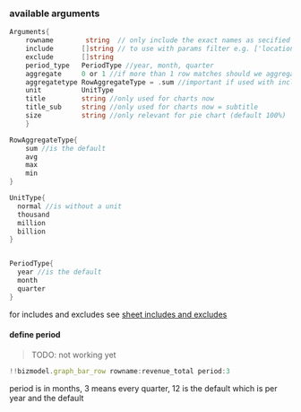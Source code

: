 
### available arguments

```go
Arguments{
	rowname        string  // only include the exact names as secified for the row (if only one row
	include       []string // to use with params filter e.g. ['location:belgium_*'] //would match all words starting with belgium
	exclude       []string  
	period_type   PeriodType //year, month, quarter
    aggregate     0 or 1 //if more than 1 row matches should we aggregate or not
    aggregatetype RowAggregateType = .sum //important if used with include/exclude, because then we group
    unit          UnitType 
    title         string //only used for charts now
    title_sub     string //only used for charts now = subtitle
    size          string //only relevant for pie chart (default 100%)
    }

RowAggregateType{
	sum //is the default
	avg
	max
	min
}

UnitType{
  normal //is without a unit
  thousand
  million
  billion
}


PeriodType{
  year //is the default
  month
  quarter
}

```

for includes and excludes see [sheet includes and excludes](manual_include_excludes.md)

#### define period

> TODO: not working yet
> 
```js
!!bizmodel.graph_bar_row rowname:revenue_total period:3
```

period is in months, 3 means every quarter, 12 is the default which is per year and the default



